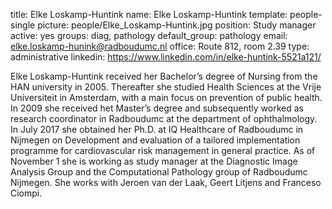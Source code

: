 title: Elke Loskamp-Huntink
name: Elke Loskamp-Huntink
template: people-single
picture: people/Elke_Loskamp-Huntink.jpg
position: Study manager
active: yes
groups: diag, pathology
default_group: pathology
email: elke.loskamp-hunink@radboudumc.nl
office: Route 812, room 2.39
type: administrative
linkedin: https://www.linkedin.com/in/elke-huntink-5521a121/

Elke Loskamp-Huntink received her Bachelor’s degree of Nursing from the HAN university in 2005. Thereafter she studied Health Sciences at the Vrije Universiteit in Amsterdam, with a main focus on prevention of public health.  In 2009 she received het Master’s degree and subsequently worked as research coordinator in Radboudumc at the department of ophthalmology.  In July 2017 she obtained her Ph.D. at IQ Healthcare of Radboudumc in Nijmegen on Development and evaluation of a tailored implementation programme for cardiovascular risk management in general practice. As of November 1 she is working as study manager at the Diagnostic Image Analysis Group and the Computational Pathology group of Radboudumc Nijmegen. She works with Jeroen van der Laak, Geert Litjens and Franceso Ciompi.
